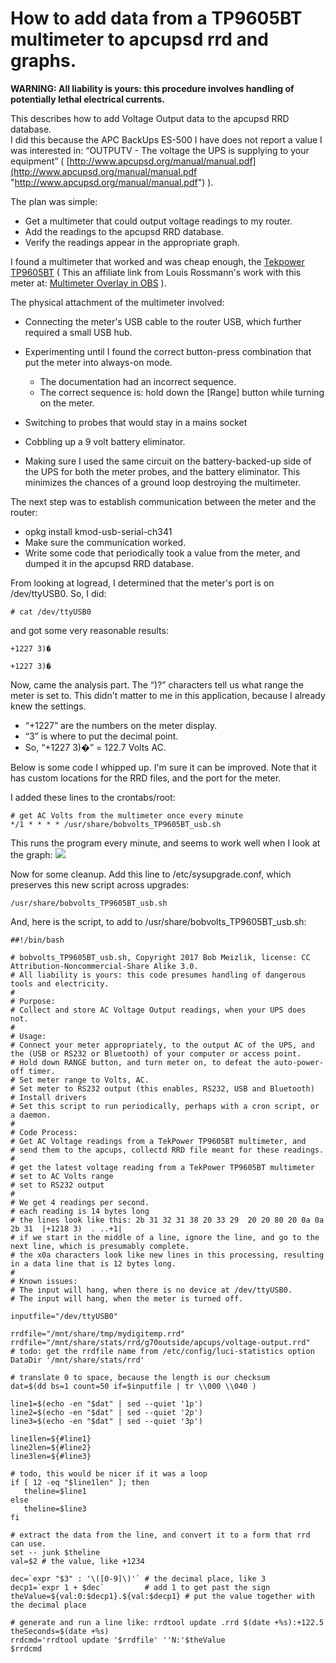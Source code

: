 # How to add data from a TP9605BT multimeter to apcupsd rrd and graphs.

**WARNING: All liability is yours: this procedure involves handling of potentially lethal electrical currents.**

This describes how to add Voltage Output data to the apcupsd RRD database.  
I did this because the APC BackUps ES-500 I have does not report a value I was interested in: “OUTPUTV - The voltage the UPS is supplying to your equipment” ( [http://www.apcupsd.org/manual/manual.pdf](http://www.apcupsd.org/manual/manual.pdf "http://www.apcupsd.org/manual/manual.pdf") ).

The plan was simple:

- Get a multimeter that could output voltage readings to my router.
- Add the readings to the apcupsd RRD database.
- Verify the readings appear in the appropriate graph.

I found a multimeter that worked and was cheap enough, the [Tekpower TP9605BT](http://amzn.to/2reiCzk "http://amzn.to/2reiCzk") ( This an affiliate link from Louis Rossmann's work with this meter at: [Multimeter Overlay in OBS](https://mailin.repair/blog/multimeter-overlay-in-obs-making-the-readings-show-on-screen-for-recordings "https://mailin.repair/blog/multimeter-overlay-in-obs-making-the-readings-show-on-screen-for-recordings") ).

The physical attachment of the multimeter involved:

- Connecting the meter's USB cable to the router USB, which further required a small USB hub.
- Experimenting until I found the correct button-press combination that put the meter into always-on mode.
  
  - The documentation had an incorrect sequence.
  - The correct sequence is: hold down the \[Range] button while turning on the meter.
- Switching to probes that would stay in a mains socket
- Cobbling up a 9 volt battery eliminator.
- Making sure I used the same circuit on the battery-backed-up side of the UPS for both the meter probes, and the battery eliminator. This minimizes the chances of a ground loop destroying the multimeter.

The next step was to establish communication between the meter and the router:

- opkg install kmod-usb-serial-ch341
- Make sure the communication worked.
- Write some code that periodically took a value from the meter, and dumped it in the apcupsd RRD database.

From looking at logread, I determined that the meter's port is on /dev/ttyUSB0. So, I did:

```
# cat /dev/ttyUSB0
```

and got some very reasonable results:

```
+1227 3)�

+1227 3)�
```

Now, came the analysis part. The “)?” characters tell us what range the meter is set to. This didn't matter to me in this application, because I already knew the settings.

- “+1227” are the numbers on the meter display.
- “3” is where to put the decimal point.
- So, “+1227 3)�” = 122.7 Volts AC.

Below is some code I whipped up. I'm sure it can be improved. Note that it has custom locations for the RRD files, and the port for the meter.

I added these lines to the crontabs/root:

```
# get AC Volts from the multimeter once every minute
*/1 * * * * /usr/share/bobvolts_TP9605BT_usb.sh
```

This runs the program every minute, and seems to work well when I look at the graph: [![](/_media/media/doc/howtos/statistics_apcups_multimeter_graph.png)](/_detail/media/doc/howtos/statistics_apcups_multimeter_graph.png?id=docs%3Aguide-user%3Aservices%3Aups%3Astatistics.apcupsd_multimeter "media:doc:howtos:statistics_apcups_multimeter_graph.png")

Now for some cleanup. Add this line to /etc/sysupgrade.conf, which preserves this new script across upgrades:

```
/usr/share/bobvolts_TP9605BT_usb.sh
```

And, here is the script, to add to /usr/share/bobvolts\_TP9605BT\_usb.sh:

```
##!/bin/bash

# bobvolts_TP9605BT_usb.sh, Copyright 2017 Bob Meizlik, license: CC Attribution-Noncommercial-Share Alike 3.0.
# All liability is yours: this code presumes handling of dangerous tools and electricity.
#
# Purpose:
# Collect and store AC Voltage Output readings, when your UPS does not. 
#
# Usage:
# Connect your meter appropriately, to the output AC of the UPS, and the (USB or RS232 or Bluetooth) of your computer or access point.
# Hold down RANGE button, and turn meter on, to defeat the auto-power-off timer.
# Set meter range to Volts, AC.
# Set meter to RS232 output (this enables, RS232, USB and Bluetooth)
# Install drivers 
# Set this script to run periodically, perhaps with a cron script, or a daemon.
#
# Code Process:
# Get AC Voltage readings from a TekPower TP9605BT multimeter, and 
# send them to the apcups, collectd RRD file meant for these readings.
# 
# get the latest voltage reading from a TekPower TP9605BT multimeter
# set to AC Volts range
# set to RS232 output
#
# We get 4 readings per second.
# each reading is 14 bytes long
# the lines look like this: 2b 31 32 31 38 20 33 29  20 20 80 20 0a 0a 2b 31  |+1218 3)  . ..+1|
# if we start in the middle of a line, ignore the line, and go to the next line, which is presumably complete.
# the x0a characters look like new lines in this processing, resulting in a data line that is 12 bytes long.
#
# Known issues:
# The input will hang, when there is no device at /dev/ttyUSB0.
# The input will hang, when the meter is turned off.

inputfile="/dev/ttyUSB0"

rrdfile="/mnt/share/tmp/mydigitemp.rrd"
rrdfile="/mnt/share/stats/rrd/g70outside/apcups/voltage-output.rrd"
# todo: get the rrdfile name from /etc/config/luci-statistics option DataDir '/mnt/share/stats/rrd'

# translate 0 to space, because the length is our checksum
dat=$(dd bs=1 count=50 if=$inputfile | tr \\000 \\040 )

line1=$(echo -en "$dat" | sed --quiet '1p')
line2=$(echo -en "$dat" | sed --quiet '2p')
line3=$(echo -en "$dat" | sed --quiet '3p')

line1len=${#line1} 
line2len=${#line2}
line3len=${#line3}

# todo, this would be nicer if it was a loop
if [ 12 -eq "$line1len" ]; then
   theline=$line1
else
   theline=$line3 
fi

# extract the data from the line, and convert it to a form that rrd can use.
set -- junk $theline
val=$2 # the value, like +1234

dec=`expr "$3" : '\([0-9]\)'` # the decimal place, like 3
decp1=`expr 1 + $dec`         # add 1 to get past the sign
theValue=${val:0:$decp1}.${val:$decp1} # put the value together with the decimal place

# generate and run a line like: rrdtool update .rrd $(date +%s):+122.5 
theSeconds=$(date +%s)
rrdcmd='rrdtool update '$rrdfile' ''N:'$theValue   
$rrdcmd
```
